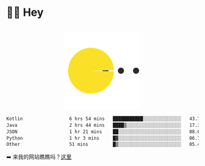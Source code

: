 
# 👋🏻 Hey
<div align="center">
	<br>
	<img src="https://raw.githubusercontent.com/Aniket965/Aniket965/master/pacman.svg?sanitize=true" width="200" height="200">
	<br>
</div>

<!--START_SECTION:waka-->

```txt
Kotlin                 6 hrs 54 mins   ███████████░░░░░░░░░░░░░░   43.74 %
Java                   2 hrs 44 mins   ████▒░░░░░░░░░░░░░░░░░░░░   17.37 %
JSON                   1 hr 21 mins    ██░░░░░░░░░░░░░░░░░░░░░░░   08.64 %
Python                 1 hr 3 mins     █▓░░░░░░░░░░░░░░░░░░░░░░░   06.73 %
Other                  51 mins         █▒░░░░░░░░░░░░░░░░░░░░░░░   05.43 %
```

<!--END_SECTION:waka-->

 ➡️  来我的网站瞧瞧吗？[这里](https://www.shaolongfei.com)
